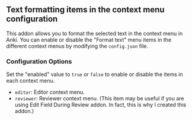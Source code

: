 ## Text formatting items in the context menu configuration

This addon allows you to format the selected text in the context menu in Anki. You can enable or disable the "Format text" menu items in the different context menus by modifying the `config.json` file.

### Configuration Options

Set the "enabled" value to `true` or `false` to enable or disable the items in each context menu.

- `editor`: Editor context menu.
- `reviewer`: Reviewer context menu. (This item may be useful if you are using Edit Field During Review addon. In fact, this is why I created this addon.)
